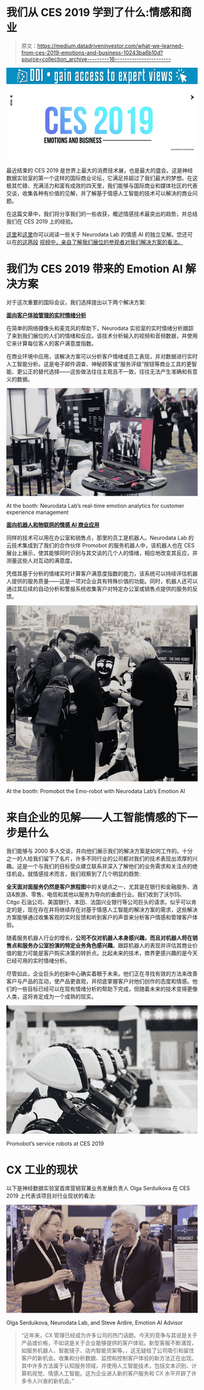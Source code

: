 # 我们从 CES 2019 学到了什么:情感和商业

> 原文：<https://medium.datadriveninvestor.com/what-we-learned-from-ces-2019-emotions-and-business-10243ba6b10d?source=collection_archive---------16----------------------->

[![](img/ce659685e6fa609cf1edb0993c9a4d07.png)](http://www.track.datadriveninvestor.com/1B9E)![](img/07b89fc5b6d0a6c8dbc0449a5f9021a2.png)

最近结束的 CES 2019 是世界上最大的消费技术展，也是最大的盛会。这是神经数据实验室的第一个这样的国际商业论坛，它满足并超过了我们最大的梦想。在这极其忙碌、充满活力和富有成效的四天里，我们能够与国际商业和媒体社区的代表交谈，收集各种有价值的见解，并了解基于情感人工智能的技术可以解决的商业问题。

在这篇文章中，我们将分享我们的一些收获，概述情感技术最突出的趋势，并总结我们在 CES 2019 上的经验。

[这里](https://gritdaily.com/ai-emotion-bots/)和[这里](https://venturebeat.com/2019/01/18/ces-2019-showed-us-computer-vision-will-go-big-this-year/)你可以阅读一些关于 Neurodata Lab 的情感 AI 的独立见解。您还可以在[的这两段](https://youtu.be/Q-kV6mSE_jk) [视频中，亲自了解我们展位的参观者对我们解决方案的看法。](https://youtu.be/sp7Wk_UoMOI)

# **我们为 CES 2019 带来的 Emotion AI 解决方案**

对于这次重要的国际会议，我们选择提出以下两个解决方案:

[**面向客户体验管理的实时情绪分析**](https://business.neurodatalab.com/cx)

在简单的网络摄像头和麦克风的帮助下，Neurodata 实验室的实时情绪分析跟踪了来到我们展位的人们的情绪和反应。该技术分析输入的视频和音频数据，并使用它来计算每位客人的客户满意度指数。

在商业环境中应用，该解决方案可以分析客户情绪或员工表现，并对数据进行实时人工智能分析。这是电子邮件调查、神秘顾客或“服务评级”按钮等商业工具的更智能、更公正的替代选择——这些做法往往主观且不一致，往往无法产生准确和有意义的数据。

![](img/05b7b7dded3176d1cb3c0897bedacf64.png)

At the booth: Neurodata Lab’s real-time emotion analytics for customer experience management

[**面向机器人和物联网的情感 AI 商业应用**](https://business.neurodatalab.com/robotics)

同样的技术可以用在办公室和销售点，那里的员工是机器人。Neurodata Lab 的云技术集成到了我们的合作伙伴 Promobot 的服务机器人中，该机器人也在 CES 展台上展示，使其能够同时识别与其交谈的几个人的情绪，相应地改变其反应，并测量这些人对互动的满意度。

凭借其基于分析的情绪实时计算客户满意度指数的能力，该系统可以持续评估机器人提供的服务质量——这是一项对企业具有特殊价值的功能。同时，机器人还可以通过其后续的自动分析和警报系统收集客户对特定办公室或销售点提供的服务的反馈。

![](img/04f7ade37a95b32e42cd0a6da78c3939.png)

At the booth: Promobot the Emo-robot with Neurodata Lab’s Emotion AI

# **来自企业的见解——人工智能情感的下一步是什么**

我们能够与 2000 多人交谈，并向他们展示我们的解决方案是如何工作的。十分之一的人给我们留下了名片，许多不同行业的公司都对我们的技术表现出浓厚的兴趣。这是一个与我们的目标受众建立联系并深入了解他们的业务需求和关注点的绝佳机会。就情感技术而言，我们观察到了几个明显的趋势:

**全天面对面服务仍然是客户旅程图**中的关键点之一，尤其是在银行和金融服务、酒店&旅游、零售、电信和其他以服务为导向的垂直行业。我们收到了沃尔玛、Citgo 石油公司、美国银行、本田、法国兴业银行等公司巨头的请求。似乎可以肯定的是，现在存在并将继续存在对基于情感人工智能的解决方案的需求，这些解决方案能够通过收集客观的实时反馈和听到客户的声音来分析客户情感和管理客户体验。

随着服务机器人行业的增长，**公司不仅对机器人本身感兴趣，而且对机器人将在销售点和服务办公室扮演的特定业务角色感兴趣**。跟踪机器人的表现并评估其商业价值的能力可能是客户购买决策的转折点。比起未来的技术，商界更感兴趣的是今天已经可用的实时情绪分析。

尽管如此，企业巨头的创新中心确实着眼于未来。他们正在寻找有效的方法来改善客户与产品的互动，使产品更直观，并彻底掌握客户对他们创作的态度和情感。他们的一些目标已经可以在现有情绪分析的帮助下完成，但随着未来的技术变得更像人类，这将肯定成为一个成熟的现实。

![](img/c8002105e9b60e294a973b58944df2fa.png)

Promobot’s service robots at CES 2019

# CX 工业的现状

以下是神经数据实验室首席营销官兼业务发展负责人 Olga Serduikova 在 CES 2019 上代表该项目对行业现状的看法:

![](img/9ec8dbd57a09e467a63514b68041d69f.png)

Olga Serduikova, Neurodata Lab, and Steve Ardire, Emotion AI Advisor

> “近年来，CX 管理已经成为许多公司的热门话题。今天的竞争与其说是关于产品或价格，不如说是关于企业能够提供的客户体验。新型客服不断涌现，如服务机器人、智能镜子、店内智能货架等。，这无疑给了公司吸引和留住客户的新机会。收集和分析数据、监控和控制客户体验的新方法正在出现。其中许多方法属于认知服务领域，并使用人工智能技术，包括文本识别、计算机视觉、情感人工智能。这为企业进入新的客户服务和 CX 水平开辟了许多令人兴奋的新机会。”